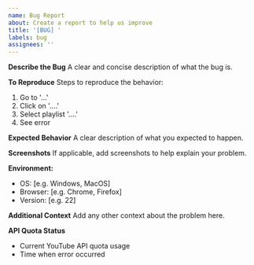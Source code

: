 ```yaml
---
name: Bug Report
about: Create a report to help us improve
title: '[BUG] '
labels: bug
assignees: ''
---
```


**Describe the Bug**
A clear and concise description of what the bug is.

**To Reproduce**
Steps to reproduce the behavior:
1. Go to '...'
2. Click on '....'
3. Select playlist '....'
4. See error

**Expected Behavior**
A clear description of what you expected to happen.

**Screenshots**
If applicable, add screenshots to help explain your problem.

**Environment:**
 - OS: [e.g. Windows, MacOS]
 - Browser: [e.g. Chrome, Firefox]
 - Version: [e.g. 22]

**Additional Context**
Add any other context about the problem here.

**API Quota Status**
- Current YouTube API quota usage
- Time when error occurred
